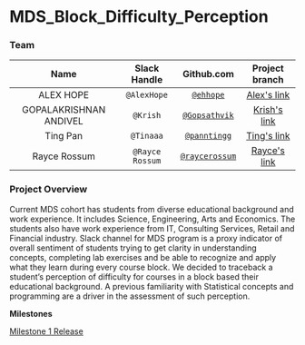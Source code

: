# MDS_Block_Difficulty_Perception


### Team

| Name  | Slack Handle | Github.com | Project branch |
| :------: | :---: | :----------: | :---: |
| ALEX HOPE | `@AlexHope` | [`@ehhope`](https://github.com/ehope) | [Alex's link](https://github.com/UBC-MDS/MDS_Block_Difficulty_Perception)|
| GOPALAKRISHNAN ANDIVEL | `@Krish` | [`@Gopsathvik`](https://github.com/Gopsathvik) | [Krish's link](https://github.com/Gopsathvik/MDS_Block_Difficulty_Perception)|
| Ting Pan | `@Tinaaa` | [`@panntingg`](https://github.com/panntingg) | [Ting's link](https://github.com/panntingg/MDS_Block_Difficulty_Perception)|
| Rayce Rossum | `@Rayce Rossum` | [`@raycerossum`](https://github.com/raycerossum) | [Rayce's link](https://github.com/UBC-MDS/MDS_Block_Difficulty_Perception/tree/rayce) |

### Project Overview

Current MDS cohort has students from diverse educational background and work experience. It includes Science, Engineering, Arts and Economics. The students also have work experience from IT, Consulting Services, Retail and Financial industry. Slack channel for MDS program is a proxy indicator of overall sentiment of students trying to get clarity in understanding concepts, completing lab exercises and be able to recognize and apply what they learn during every course block. We decided to traceback a student’s perception of difficulty for courses in a block based their educational background. A previous familiarity with Statistical concepts and programming are a driver in the assessment of such perception.


**Milestones**

[Milestone 1 Release](https://github.com/UBC-MDS/MDS_Block_Difficulty_Perception/releases/tag/1.1)

